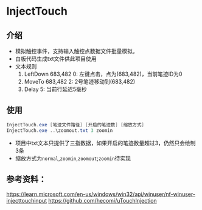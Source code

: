 # InjectTouch
## 介绍
- 模拟触控事件，支持输入触控点数据文件批量模拟。
- 白板代码生成txt文件供此项目使用
- 文本规则
  1. LeftDown 683,482 0: 左键点击，点为(683,482)，当前笔迹ID为0
  2. MoveTo 683,482 2: 2号笔迹移动到(683,482)
  3. Delay 5: 当前行延迟5毫秒

## 使用
```powershell
InjectTouch.exe [笔迹文件路径] [开启的笔迹数] [缩放方式]
InjectTouch.exe ..\zoomout.txt 3 zoomin
```
- 项目中txt文本只提供了三指数据，如果开启的笔迹数量超过3，仍然只会绘制3条
- 缩放方式为`normal`,`zoomin`,`zoomout`;`zoomin`待实现

## 参考资料：
https://learn.microsoft.com/en-us/windows/win32/api/winuser/nf-winuser-injecttouchinput
https://github.com/hecomi/uTouchInjection